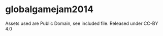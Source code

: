 globalgamejam2014
=================
Assets used are Public Domain, see included file. 
Released under CC-BY 4.0
